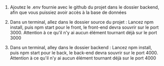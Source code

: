 1. Ajoutez le .env fournie avec le github du projet dans le dossier backend, afin que vous puissiez avoir accès à la base de données

2. Dans un terminal, allez dans le dossier source du projet :
   Lancez npm install, puis npm start pour le front, le front-end devra souvrir sur le port 3000. Attention à ce qu'il n'y ai aucun élément tournant déjà sur le port 3000

3. Dans un terminal, alley dans le dossier backend :
   Lancez npm install, puis npm start pour le back, le back-end devra souvrir sur le port 4000. Attention à ce qu'il n'y ai aucun élément tournant déjà sur le port 4000
